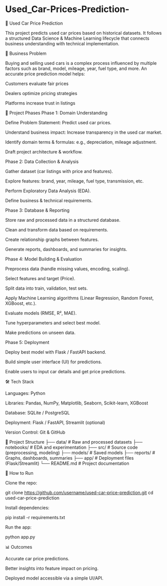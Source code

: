 # Used_Car-Prices-Prediction-
🚗 Used Car Price Prediction

This project predicts used car prices based on historical datasets. It follows a structured Data Science & Machine Learning lifecycle that connects business understanding with technical implementation.

📌 Business Problem

Buying and selling used cars is a complex process influenced by multiple factors such as brand, model, mileage, year, fuel type, and more. An accurate price prediction model helps:

Customers evaluate fair prices

Dealers optimize pricing strategies

Platforms increase trust in listings

🔑 Project Phases
Phase 1: Domain Understanding

Define Problem Statement: Predict used car prices.

Understand business impact: Increase transparency in the used car market.

Identify domain terms & formulas: e.g., depreciation, mileage adjustment.

Draft project architecture & workflow.

Phase 2: Data Collection & Analysis

Gather dataset (car listings with price and features).

Explore features: brand, year, mileage, fuel type, transmission, etc.

Perform Exploratory Data Analysis (EDA).

Define business & technical requirements.

Phase 3: Database & Reporting

Store raw and processed data in a structured database.

Clean and transform data based on requirements.

Create relationship graphs between features.

Generate reports, dashboards, and summaries for insights.

Phase 4: Model Building & Evaluation

Preprocess data (handle missing values, encoding, scaling).

Select features and target (Price).

Split data into train, validation, test sets.

Apply Machine Learning algorithms (Linear Regression, Random Forest, XGBoost, etc.).

Evaluate models (RMSE, R², MAE).

Tune hyperparameters and select best model.

Make predictions on unseen data.

Phase 5: Deployment

Deploy best model with Flask / FastAPI backend.

Build simple user interface (UI) for predictions.

Enable users to input car details and get price predictions.

🛠️ Tech Stack

Languages: Python

Libraries: Pandas, NumPy, Matplotlib, Seaborn, Scikit-learn, XGBoost

Database: SQLite / PostgreSQL

Deployment: Flask / FastAPI, Streamlit (optional)

Version Control: Git & GitHub

📂 Project Structure
├── data/                 # Raw and processed datasets
├── notebooks/            # EDA and experimentation
├── src/                  # Source code (preprocessing, modeling)
├── models/               # Saved models
├── reports/              # Graphs, dashboards, summaries
├── app/                  # Deployment files (Flask/Streamlit)
└── README.md             # Project documentation

🚀 How to Run

Clone the repo:

git clone https://github.com/username/used-car-price-prediction.git
cd used-car-price-prediction


Install dependencies:

pip install -r requirements.txt


Run the app:

python app.py

📊 Outcomes

Accurate car price predictions.

Better insights into feature impact on pricing.

Deployed model accessible via a simple UI/API.
